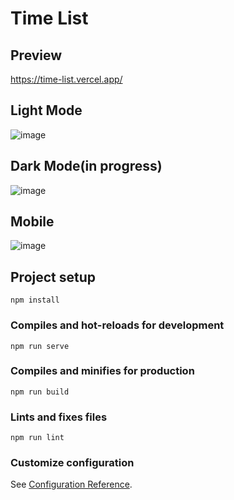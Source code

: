 # Time List

## Preview
https://time-list.vercel.app/

## Light Mode
![image](https://user-images.githubusercontent.com/103211332/187273773-5f7286df-3730-442c-a9c7-215ffc169219.png)

## Dark Mode(in progress)
![image](https://user-images.githubusercontent.com/103211332/187273901-7fdbd44d-9f74-4875-acea-6e97cb57b636.png)

## Mobile
![image](https://user-images.githubusercontent.com/103211332/187274095-3f650b9a-c676-4d8d-84d9-8ac04730a962.png)

## Project setup
```
npm install
```

### Compiles and hot-reloads for development
```
npm run serve
```

### Compiles and minifies for production
```
npm run build
```

### Lints and fixes files
```
npm run lint
```

### Customize configuration
See [Configuration Reference](https://cli.vuejs.org/config/).
